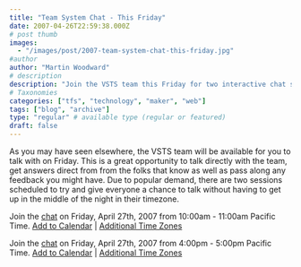 ```yaml
---
title: "Team System Chat - This Friday"
date: 2007-04-26T22:59:38.000Z
# post thumb
images:
  - "/images/post/2007-team-system-chat-this-friday.jpg"
#author
author: "Martin Woodward"
# description
description: "Join the VSTS team this Friday for two interactive chat sessions to discuss your feedback and get answers directly from the experts."
# Taxonomies
categories: ["tfs", "technology", "maker", "web"]
tags: ["blog", "archive"]
type: "regular" # available type (regular or featured)
draft: false
---
```


As you may have seen elsewhere, the VSTS team will be available for you to talk with on Friday. This is a great opportunity to talk directly with the team, get answers direct from from the folks that know as well as pass along any feedback you might have. Due to popular demand, there are two sessions scheduled to try and give everyone a chance to talk without having to get up in the middle of the night in their timezone.

Join the [chat](http://msdn.microsoft.com/chats) on Friday, April 27th, 2007 from 10:00am - 11:00am Pacific Time.
[Add to Calendar](http://www.microsoft.com/communities/chats/vcs/07_0427_MSDN_VSTS.ics) | [Additional Time Zones](http://www.timeanddate.com/worldclock/fixedtime.html?year=2007&month=4&day=27&hour=10&min=0&sec=0&p1=234)

Join the [chat](http://msdn.microsoft.com/chats) on Friday, April 27th, 2007 from 4:00pm - 5:00pm Pacific Time.
[Add to Calendar](http://www.microsoft.com/communities/chats/vcs/07_0427_MSDN_VSTS2.ics) | [Additional Time Zones](http://www.timeanddate.com/worldclock/fixedtime.html?year=2007&month=4&day=27&hour=16&min=0&sec=0&p1=234)
